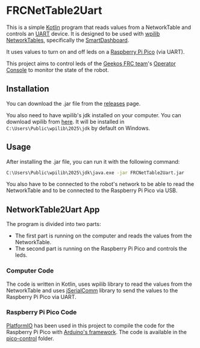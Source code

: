 # FRCNetTable2Uart

This is a simple [Kotlin](https://kotlinlang.org/) program that reads values from a NetworkTable
and controls an [UART](https://en.wikipedia.org/wiki/Universal_asynchronous_receiver-transmitter) device.
It is designed to be used with
[wpilib NetworkTables](https://docs.wpilib.org/en/stable/docs/software/networktables/networktables-intro.html),
specifically the [SmartDashboard](https://docs.wpilib.org/en/stable/docs/software/dashboards/smartdashboard/index.html).

It uses values to turn on and off leds on a
[Raspberry Pi Pico](https://www.raspberrypi.org/products/raspberry-pi-pico/) (via UART).

This project aims to control leds of the [Geekos FRC team](https://frc-events.firstinspires.org/team/9220)'s
[Operator Console](https://www.chiefdelphi.com/t/operator-console-pictures/) to monitor the state of the robot.

## Installation

You can download the .jar file from the [releases](https://github.com/Ferfoui/FRCNetTable2Uart/releases) page.

You also need to have wpilib's jdk installed on your computer.
You can download wpilib from [here](https://docs.wpilib.org/en/stable/docs/zero-to-robot/step-2/wpilib-setup.html).
It will be installed in `C:\Users\Public\wpilib\2025\jdk` by default on Windows.

## Usage

After installing the .jar file, you can run it with the following command:

```bash
C:\Users\Public\wpilib\2025\jdk\java.exe -jar FRCNetTable2Uart.jar
```

You also have to be connected to the robot's network to be able to read the NetworkTable
and to be connected to the Raspberry Pi Pico via USB.

## NetworkTable2Uart App

The program is divided into two parts: 
- The first part is running on the computer and reads the values from the NetworkTable.
- The second part is running on the Raspberry Pi Pico and controls the leds.

### Computer Code

The code is written in Kotlin, uses wpilib library to read the values from the NetworkTable and uses
[jSerialComm](https://fazecast.github.io/jSerialComm/) library to send the values to the Raspberry Pi Pico via UART.

### Raspberry Pi Pico Code

[PlatformIO](https://platformio.org/) has been used in this project to compile the code for the Raspberry Pi Pico
with [Arduino's framework](https://docs.platformio.org/en/latest/frameworks/arduino.html).
The code is available in the [pico-control](https://github.com/Ferfoui/FRCNetTable2Uart/tree/main/pico-control) folder.

